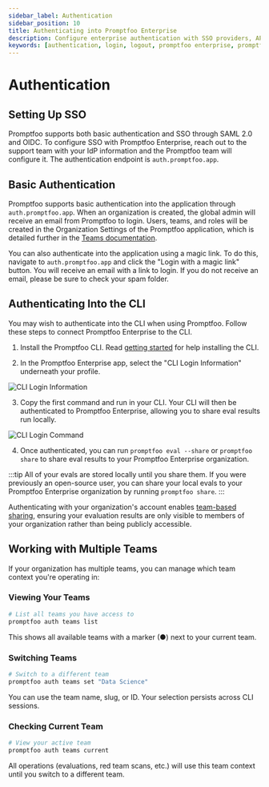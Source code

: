 ```yaml
---
sidebar_label: Authentication
sidebar_position: 10
title: Authenticating into Promptfoo Enterprise
description: Configure enterprise authentication with SSO providers, API keys, service accounts, and CLI access for secure team collaboration
keywords: [authentication, login, logout, promptfoo enterprise, promptfoo app, sso, saml, oidc]
---
```


# Authentication

## Setting Up SSO

Promptfoo supports both basic authentication and SSO through SAML 2.0 and OIDC. To configure SSO with Promptfoo Enterprise, reach out to the support team with your IdP information and the Promptfoo team will configure it. The authentication endpoint is `auth.promptfoo.app`.

## Basic Authentication

Promptfoo supports basic authentication into the application through `auth.promptfoo.app`. When an organization is created, the global admin will receive an email from Promptfoo to login. Users, teams, and roles will be created in the Organization Settings of the Promptfoo application, which is detailed further in the [Teams documentation](./teams.md).

You can also authenticate into the application using a magic link. To do this, navigate to `auth.promptfoo.app` and click the "Login with a magic link" button. You will receive an email with a link to login. If you do not receive an email, please be sure to check your spam folder.

## Authenticating Into the CLI

You may wish to authenticate into the CLI when using Promptfoo. Follow these steps to connect Promptfoo Enterprise to the CLI.

1. Install the Promptfoo CLI. Read [getting started](/docs/getting-started/) for help installing the CLI.

2. In the Promptfoo Enterprise app, select the "CLI Login Information" underneath your profile.

![CLI Login Information](/img/enterprise-docs/CLI-login-setting.png)

3. Copy the first command and run in your CLI. Your CLI will then be authenticated to Promptfoo Enterprise, allowing you to share eval results run locally.

![CLI Login Command](/img/enterprise-docs/CLI-login-key.png)

4. Once authenticated, you can run `promptfoo eval --share` or `promptfoo share` to share eval results to your Promptfoo Enterprise organization.

:::tip
All of your evals are stored locally until you share them. If you were previously an open-source user, you can share your local evals to your Promptfoo Enterprise organization by running `promptfoo share`.
:::

Authenticating with your organization's account enables [team-based sharing](/docs/usage/sharing#enterprise-sharing), ensuring your evaluation results are only visible to members of your organization rather than being publicly accessible.

## Working with Multiple Teams

If your organization has multiple teams, you can manage which team context you're operating in:

### Viewing Your Teams

```sh
# List all teams you have access to
promptfoo auth teams list
```

This shows all available teams with a marker (●) next to your current team.

### Switching Teams

```sh
# Switch to a different team
promptfoo auth teams set "Data Science"
```

You can use the team name, slug, or ID. Your selection persists across CLI sessions.

### Checking Current Team

```sh
# View your active team
promptfoo auth teams current
```

All operations (evaluations, red team scans, etc.) will use this team context until you switch to a different team.
